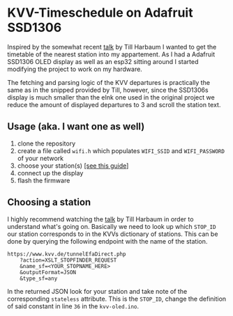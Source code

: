 # KVV-Timeschedule on Adafruit SSD1306
Inspired by the somewhat recent [talk](https://www.youtube.com/watch?v=_qhGuTVMc5A) by Till Harbaum I wanted to get the timetable of the nearest station into my appartement.
As I had a Adafruit SSD1306 OLED display as well as an esp32 sitting around I started modifying the project to work on my hardware.

The fetching and parsing logic of the KVV departures is practically the same as in the snipped provided by Till, however, since the SSD1306s display is much smaller than the eInk one used in the original project we reduce the amount of displayed departures to 3 and scroll the station text.

## Usage (aka. I want one as well)
1. clone the repository
2. create a file called `wifi.h` which populates `WIFI_SSID` and `WIFI_PASSWORD` of your network
3. choose your station(s) [\[see this guide\]](#choosing-a-station)
4. connect up the display 
5. flash the firmware

## Choosing a station
I highly recommend watching the [talk](https://www.youtube.com/watch?v=_qhGuTVMc5A) by Till Harbaum in order to understand what's going on.
Basically we need to look up which `STOP_ID` our station corresponds to in the KVVs dictionary of stations.
This can be done by querying the following endpoint with the name of the station.

```
https://www.kvv.de/tunnelEfaDirect.php
    ?action=XSLT_STOPFINDER_REQUEST
    &name_sf=<YOUR_STOPNAME_HERE>
    &outputFormat=JSON
    &type_sf=any
```

In the returned JSON look for your station and take note of the corresponding `stateless` attribute. This is the `STOP_ID`, change the definition of said constant in line `36` in the `kvv-oled.ino`.